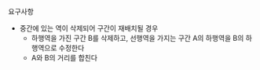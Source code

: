 요구사항
- 중간에 있는 역이 삭제되어 구간이 재배치될 경우
  - 하행역을 가진 구간 B를 삭제하고, 선행역을 가지는 구간 A의 하행역을 B의 하행역으로 수정한다
  - A와 B의 거리를 합친다